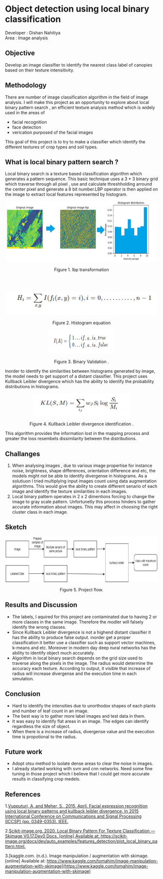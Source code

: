 # Object detection using local binary classification 

Developer : Dishan Nahitiya</br>
Area      : Image analysis


## Objective

Develop an image classifier to identify the nearest class label of canopies based on their texture intensitivity. 

##  Methodology

 There are number of image classification algorithm in the field of image analysis. I will make this project as an opportunity to explore about local binary pattern search , an efficient texture analysis method which is widely used in the areas of
 - facial recognition 
 - face detection
 - verication purposed of the facial images
 
 This goal of this project is to try to make a classifier which identify the different textures of crop types and soil types.  

## What is local binary pattern search ?

Local binary search is a texture based classification algorithm which generates a pattern sequence. This basic technique uses a 3 * 3 binary grid which traverse through all pixel , use and calculate
threshholding arround the center pixel and generate a 8 bit number.LBP operator is then applied on the image to extract local features represented by histogram.


<p align="center">
  <img src="images/readme/histpogram_transoformation_1.PNG"  alt="" height="200" width="500"/>
  <p align="center">Figure 1. lbp transformation</p>
</p>

</br>
</br>

<p align="center">
  <img src="images/readme/histogramEquation.PNG" alt="" width="500"/>
  <p align="center">Figure 2. Histogram equation</p>
</p>

<p align="center">
 <img src="images/readme/validation.PNG" alt="" height="80" width="220" />
  <p align="center">Figure 3. Binary Validation .</p>
</p>

Inorder to identify the similarities between histograms generated by image, the 
model needs to get support of a distant classifier. This project uses  Kullback Leibler divergence 
which has the ability to identify the probability distributions in histograms.
<br>
<p align="center">
 <img src="images/readme/Kullback.PNG" class="center" alt="" height="75" width="320"/>
  <p align="center">Figure 4. Kullback Leibler divergence identification .</p>
</p>


 This algorithm provides the information lost in the mapping process  and  greater the loss resembels dissimilarity between the distributions.


## Challanges
 1. When analysing images , due to various image propertise for instance noise, brightness, shape differences, orientation difference and etc, the models might not be able to identify divergense in histograms. As a solutiuon I tried multiplying input images count using data augmentation algorithms. 
 This would give the ability to create different senario of each image and identify the texture similarities in each images.
 2. Local binary pattern operates in 2 x 2 dimentions forcing to change the image to gray scale pattern. Unfortunetly this process
  hinders to gather accurate information about images. This may affect in choosing the right cluster class in each image.  

## Sketch 
<p align="center">
  <img src="images/readme/lbp_process.png" class="center" alt="" height="150" width="500"/>
   <p align="center">Figure 5. Project flow.</p>
</p>


  
## Results and Discussion 

 - The labels, I aquired for this project are contaminated due to having 2 or more classes in the same image. Therefore the modler will falsely identify the wrong classes. 
 - Since  Kullback Leibler divergence is not a highend distant classifier it has the ability to produce false output.
   inorder get a proper classification it better use a classifier such as support vector machines, k-means and etc. 
   Moreover in modern day deep nural networks has the ability to identify object much accurately.
  - Algorithm in local binary search depends on the grid size used to traverse along the pixels in the image. The radius would determine the accuracy
  each texture. According to output, it visible that increase of radius will increase divergense and the execution time in each simulation. 
 
## Conclusion 

 - Hard to identify the intensities due to unorthodox shapes of each plants and number of leaf count in an image. 
 - The best way is to gather more label images and test data in them.  
 - It was easy to identify flat areas in an image. The edges can identify regardless the size of object.
 - When there is a increase of radius, divergense value and the execution time is propotional to the radius.  
 
## Future work
 - Adopt otsu method to isolate dense areas to clear the noise in images.  
 - I already started working with svm and cnn networks. Need some fine tuning in those project which I believe that I could get more accurate results in classifying crop medels. 
## References

1.[Vupputuri, A. and Meher, S., 2015, April. Facial expression recognition using local binary patterns and kullback leibler divergence. In 2015 International Conference on Communications and Signal Processing (ICCSP) (pp. 0349-0353). IEEE.](https://ieeexplore.ieee.org/document/7322904)

2.[Scikit-image.org. 2020. Local Binary Pattern For Texture Classification — Skimage V0.17.Dev0 Docs. [online] Available at: <https://scikit-image.org/docs/dev/auto_examples/features_detection/plot_local_binary_pattern.html>.](https://scikit-image.org/docs/dev/auto_examples/features_detection/plot_local_binary_pattern.html)

3.[kaggle.com. (n.d.). Image manipulation / augmentation with skimage. [online] Available at: https://www.kaggle.com/tomahim/image-manipulation-augmentation-with-skimage](https://www.kaggle.com/tomahim/image-manipulation-augmentation-with-skimage)